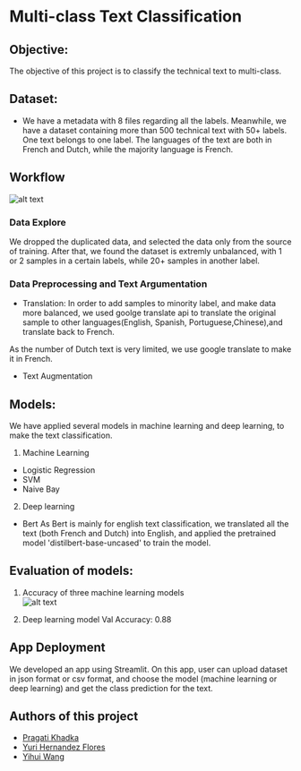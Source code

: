 # Multi-class Text Classification

## Objective: 
The objective of this project is to classify the technical text to multi-class. 

## Dataset: 
* We have a metadata with 8 files regarding all the labels. Meanwhile, we have a dataset containing more than 500 technical text with 50+ labels. One text belongs to one label. The languages of the text are both in French and Dutch, while the majority language is French. 

## Workflow
![alt text](https://github.com/yhwang0123/document_classification/blob/main/assets/workflow.png)

### Data Explore
We dropped the duplicated data, and selected the data only from the source of training. After that, we found the dataset is extremly unbalanced, with 1 or 2 samples in a certain labels, while 20+ samples in another label.

### Data Preprocessing and Text Argumentation
- Translation:
In order to add samples to minority label, and make data more balanced, we used goolge translate api to translate the original sample to other languages(English, Spanish, Portuguese,Chinese),and translate back to French.

As the number of Dutch text is very limited, we use google translate to make it in French.

- Text Augmentation


## Models:
We have applied several models in machine learning and deep learning, to make the text classification.
1. Machine Learning
- Logistic Regression
- SVM
- Naive Bay

2. Deep learning
- Bert
As Bert is mainly for english text classification, we translated all the text (both French and Dutch) into English, and applied the pretrained model 'distilbert-base-uncased' to train the model.


## Evaluation of models:
1. Accuracy of three machine learning models \
![alt text](https://github.com/yhwang0123/document_classification/blob/main/assets/accuracy.png)

2. Deep learning model
Val Accuracy: 0.88

## App Deployment

We developed an app using Streamlit. On this app, user can upload dataset in json format or csv format, and choose the model (machine learning or deep learning) and get the class prediction for the text. 


## Authors of this project
* [Pragati Khadka](https://github.com/PragatiKhadka)
* [Yuri Hernandez Flores](https://github.com/YuriHFlowers)
* [Yihui Wang](https://github.com/yhwang0123)
 